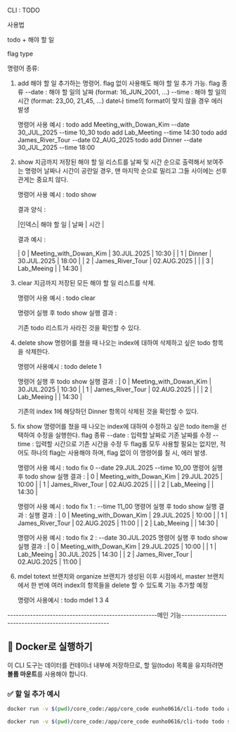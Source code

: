 CLI : TODO

사용법

todo + 해야 할 일

flag type

명령어 종류:
1. add
    해야 할 일 추가하는 명령어. flag 없이 사용해도 해야 할 일 추가 가능.
    flag 종류
    --date : 해야 할 일의 날짜 (format: 16_JUN_2001, ...)
    --time : 해야 할 일의 시간 (format: 23_00, 21_45, ...)
        date나 time의 format이 맞지 않을 경우 에러 발생
    
    명령어 사용 예시 : 
    todo add Meeting_with_Dowan_Kim --date 30_JUL_2025 --time 10_30
    todo add Lab_Meeting --time 14:30
    todo add James_River_Tour --date 02_AUG_2025
    todo add Dinner --date 30_JUL_2025 --time 18:00

2. show
    지금까지 저장된 해야 할 일 리스트를 날짜 및 시간 순으로 출력해서 보여주는 명령어
    날짜나 시간이 공란일 경우, 맨 마지막 순으로 밀리고 그들 사이에는 선후관게는 중요치 않다. 

    명령어 사용 예시 :
    todo show

    결과 양식 :
    
    |인덱스|  해야 할 일  | 날짜 | 시간 | 

    결과 예시 : 
    
    | 0 | Meeting_with_Dowan_Kim | 30.JUL.2025 | 10:30 |
    | 1 | Dinner | 30.JUL.2025 | 18:00 |
    | 2 | James_River_Tour | 02.AUG.2025 |  |
    | 3 | Lab_Meeing |  | 14:30 |


3. clear
    지금까지 저장된 모든 해야 할 일 리스트를 삭제.

    명령어 사용 예시 : 
    todo clear

    명령어 실행 후 todo show 실행 결과 :



    기존 todo 리스트가 사라진 것을 확인할 수 있다.

4. delete
    show 명령어를 쳤을 때 나오는 index에 대하여 삭제하고 싶은 todo 항목을 삭제한다. 

    명령어 사용예시 : 
    todo delete 1

    명령어 실행 후 todo show 실행 결과 : 
    | 0 | Meeting_with_Dowan_Kim | 30.JUL.2025 | 10:30 |
    | 1 | James_River_Tour | 02.AUG.2025 |  |
    | 2 | Lab_Meeing |  | 14:30 |

    
    기존의 index 1에 해당하던 Dinner 항목이 삭제된 것을 확인할 수 있다.

5. fix
    show 명령어를 쳤을 때 나오는 index에 대하여 수정하고 싶은 todo item을 선택하여 수정을 실행한다.
    flag 종류
    --date : 입력할 날짜로 기존 날짜를 수정
    --time : 입력할 시간으로 기존 시간을 수정
    두 flag롤 모두 사용할 필요는 없지만, 적어도 하나의 flag는 사용해야 하며, flag 없이 이 명령어를 칠 시, 에러 발생.

    명령어 사용 예시 : 
    todo fix 0 --date 29.JUL.2025 --time 10_00
    명령어 실행 후 todo show 실행 결과 :
    | 0 | Meeting_with_Dowan_Kim | 29.JUL.2025 | 10:00 |
    | 1 | James_River_Tour | 02.AUG.2025 |  |
    | 2 | Lab_Meeing |  | 14:30 |

    명령어 사용 예시 : 
    todo fix 1 : --time 11_00
    명령어 실행 후 todo show 실행 결과 :
    실행 결과 :
    | 0 | Meeting_with_Dowan_Kim | 29.JUL.2025 | 10:00 |
    | 1 | James_River_Tour | 02.AUG.2025 | 11:00 |
    | 2 | Lab_Meeing |  | 14:30 |

    명령어 사용 예시 : 
    todo fix 2 : --date 30.JUL.2025
    명령어 실행 후 todo show 실행 결과 : 
    | 0 | Meeting_with_Dowan_Kim | 29.JUL.2025 | 10:00 |
    | 1 | Lab_Meeing | 30.JUL.2025 | 14:30 |
    | 2 | James_River_Tour | 02.AUG.2025 | 11:00 |

6. mdel
    totext 브랜치와 organize 브랜치가 생성된 이후 시점에서, master 브랜치에서 한 번에 여러 index의 항목들을 delete 할 수 있도록 기능 추가할 예정

    명령어 사용예시 : 
    todo mdel 1 3 4



-----------------------------------------------------메인 기능----------------------------------------------------
    


## 🐳 Docker로 실행하기

이 CLI 도구는 데이터를 컨테이너 내부에 저장하므로,
할 일(todo) 목록을 유지하려면 **볼륨 마운트**를 사용해야 합니다.

### ✅ 할 일 추가 예시

```bash
docker run -v $(pwd)/core_code:/app/core_code eunho0616/cli-todo todo add "dinner"

docker run -v $(pwd)/core_code:/app/core_code eunho0616/cli-todo todo show
